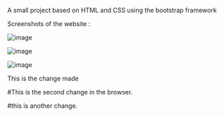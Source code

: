 A small project based on HTML and CSS using the bootstrap framework

Screenshots of the website : 

![image](https://github.com/ZERO34802/TingDog/assets/99256532/d252225c-bdde-4496-8d03-a440f892b07f)

![image](https://github.com/ZERO34802/TingDog/assets/99256532/b770cffb-1d67-4ff0-ba39-c8fa89385b63)

![image](https://github.com/ZERO34802/TingDog/assets/99256532/ca175791-8c07-4466-a834-bca34a7e3f46)

This is the change made

#This is the second change in the browser.

#this is another change.

